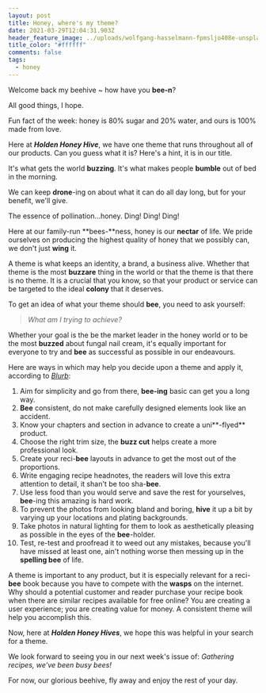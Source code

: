 ```yaml
---
layout: post
title: Honey, where's my theme?
date: 2021-03-29T12:04:31.903Z
header_feature_image: ../uploads/wolfgang-hasselmann-fpmsljo408e-unsplash.jpg
title_color: "#ffffff"
comments: false
tags:
  - honey
---
```

Welcome back my beehive ~ how have you **bee-n**?

All good things, I hope. 

Fun fact of the week: honey is 80% sugar and 20% water, and ours is 100% made from love.

Here at ***Holden Honey Hive***, we have one theme that runs throughout all of our products. Can you guess what it is? Here's a hint, it is in our title.

It's what gets the world **buzzing**. It's what makes people **bumble** out of bed in the morning.

We can keep **drone**-ing on about what it can do all day long, but for your benefit, we'll give.

The essence of pollination...honey. Ding! Ding! Ding!

Here at our family-run **bees-**ness, honey is our **nectar** of life. We pride ourselves on producing the highest quality of honey that we possibly can, we don't just **wing** it.

A theme is what keeps an identity, a brand, a business alive. Whether that theme is the most **buzzare** thing in the world or that the theme is that there is no theme. It is a crucial that you know, so that your product or service can be targeted to the ideal **colony** that it deserves.

To get an idea of what your theme should **bee**, you need to ask yourself: 

> *What am I trying to achieve?*

Whether your goal is the be the market leader in the honey world or to be the most **buzzed** about fungal nail cream, it's equally important for everyone to try and **bee** as successful as possible in our endeavours.

Here are ways in which may help you decide upon a theme and apply it, according to *[Blurb](https://www.blurb.com/blog/10-tips-creating-cookbook/)*:

1. Aim for simplicity and go from there, **bee-ing** basic can get you a long way.
2. **Bee** consistent, do not make carefully designed elements look like an accident.
3. Know your chapters and section in advance to create a uni**\-flyed** product.
4. Choose the right trim size, the **buzz cut** helps create a more professional look.
5. Create your reci-**bee** layouts in advance to get the most out of the proportions.
6. Write engaging recipe headnotes, the readers will love this extra attention to detail, it shan't be too sha-**bee**.
7. Use less food than you would serve and save the rest for yourselves, **bee**-ing this amazing is hard work.
8. To prevent the photos from looking bland and boring, **hive** it up a bit by varying up your locations and plating backgrounds.
9. Take photos in natural lighting for them to look as aesthetically pleasing as possible in the eyes of the **bee**-holder.
10. Test, re-test and proofread it to weed out any mistakes, because you'll have missed at least one, ain't nothing worse then messing up in the **spelling bee** of life.

A theme is important to any product, but it is especially relevant for a reci-**bee** book because you have to compete with the **wasps** on the internet. Why should a potential customer and reader purchase your recipe book when there are similar recipes available for free online? You are creating a user experience; you are creating value for money. A consistent theme will help you accomplish this.

Now, here at ***Holden Honey Hives***, we hope this was helpful in your search for a theme.

We look forward to seeing you in our next week's issue of: *Gathering recipes, we've been busy bees!*

For now, our glorious beehive, fly away and enjoy the rest of your day.